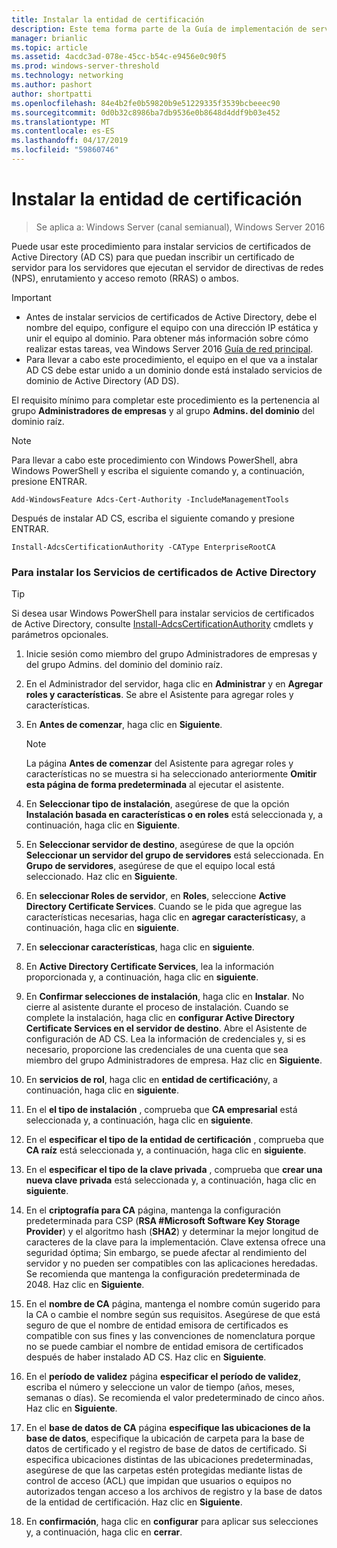 ```yaml
---
title: Instalar la entidad de certificación
description: Este tema forma parte de la Guía de implementación de servidores de certificados para las implementaciones inalámbricas y cableadas 802.1X
manager: brianlic
ms.topic: article
ms.assetid: 4acdc3ad-078e-45cc-b54c-e9456e0c90f5
ms.prod: windows-server-threshold
ms.technology: networking
ms.author: pashort
author: shortpatti
ms.openlocfilehash: 84e4b2fe0b59820b9e51229335f3539bcbeeec90
ms.sourcegitcommit: 0d0b32c8986ba7db9536e0b8648d4ddf9b03e452
ms.translationtype: MT
ms.contentlocale: es-ES
ms.lasthandoff: 04/17/2019
ms.locfileid: "59860746"
---
```

# <a name="install-the-certification-authority"></a>Instalar la entidad de certificación

>Se aplica a: Windows Server (canal semianual), Windows Server 2016

Puede usar este procedimiento para instalar servicios de certificados de Active Directory (AD CS) para que puedan inscribir un certificado de servidor para los servidores que ejecutan el servidor de directivas de redes (NPS), enrutamiento y acceso remoto (RRAS) o ambos.  
  
> [!IMPORTANT]  
> -   Antes de instalar servicios de certificados de Active Directory, debe el nombre del equipo, configure el equipo con una dirección IP estática y unir el equipo al dominio. Para obtener más información sobre cómo realizar estas tareas, vea Windows Server 2016 [Guía de red principal](https://technet.microsoft.com/windows-server-docs/networking/core-network-guide/core-network-guide).  
> -   Para llevar a cabo este procedimiento, el equipo en el que va a instalar AD CS debe estar unido a un dominio donde está instalado servicios de dominio de Active Directory (AD DS).  
  
El requisito mínimo para completar este procedimiento es la pertenencia al grupo **Administradores de empresas** y al grupo **Admins. del dominio** del dominio raíz.  
  
> [!NOTE]  
> Para llevar a cabo este procedimiento con Windows PowerShell, abra Windows PowerShell y escriba el siguiente comando y, a continuación, presione ENTRAR.   
>   
> `Add-WindowsFeature Adcs-Cert-Authority -IncludeManagementTools`  
>   
> Después de instalar AD CS, escriba el siguiente comando y presione ENTRAR.  
>   
> `Install-AdcsCertificationAuthority -CAType EnterpriseRootCA`  
  
### <a name="to-install-active-directory-certificate-services"></a>Para instalar los Servicios de certificados de Active Directory  

>[!TIP]
>Si desea usar Windows PowerShell para instalar servicios de certificados de Active Directory, consulte [Install-AdcsCertificationAuthority](https://docs.microsoft.com/powershell/module/adcsdeployment/install-adcscertificationauthority?view=win10-ps) cmdlets y parámetros opcionales.
  
1.  Inicie sesión como miembro del grupo Administradores de empresas y del grupo Admins. del dominio del dominio raíz.  
  
2.  En el Administrador del servidor, haga clic en **Administrar** y en **Agregar roles y características**. Se abre el Asistente para agregar roles y características.  
  
3.  En **Antes de comenzar**, haga clic en **Siguiente**.  
  
    > [!NOTE]  
    > La página **Antes de comenzar** del Asistente para agregar roles y características no se muestra si ha seleccionado anteriormente **Omitir esta página de forma predeterminada** al ejecutar el asistente.  
  
4.  En **Seleccionar tipo de instalación**, asegúrese de que la opción **Instalación basada en características o en roles** está seleccionada y, a continuación, haga clic en **Siguiente**.  
  
5.  En **Seleccionar servidor de destino**, asegúrese de que la opción **Seleccionar un servidor del grupo de servidores** está seleccionada. En **Grupo de servidores**, asegúrese de que el equipo local está seleccionado. Haz clic en **Siguiente**.  
  
6.  En **seleccionar Roles de servidor**, en **Roles**, seleccione **Active Directory Certificate Services**. Cuando se le pida que agregue las características necesarias, haga clic en **agregar características**y, a continuación, haga clic en **siguiente**.  
  
7.  En **seleccionar características**, haga clic en **siguiente**.  
  
8.  En **Active Directory Certificate Services**, lea la información proporcionada y, a continuación, haga clic en **siguiente**.  
  
9. En **Confirmar selecciones de instalación**, haga clic en **Instalar**. No cierre al asistente durante el proceso de instalación. Cuando se complete la instalación, haga clic en **configurar Active Directory Certificate Services en el servidor de destino**. Abre el Asistente de configuración de AD CS. Lea la información de credenciales y, si es necesario, proporcione las credenciales de una cuenta que sea miembro del grupo Administradores de empresa. Haz clic en **Siguiente**.  
  
10. En **servicios de rol**, haga clic en **entidad de certificación**y, a continuación, haga clic en **siguiente**.  
  
11. En el **el tipo de instalación** , comprueba que **CA empresarial** está seleccionada y, a continuación, haga clic en **siguiente**.  
  
12. En el **especificar el tipo de la entidad de certificación** , comprueba que **CA raíz** está seleccionada y, a continuación, haga clic en **siguiente**.  
  
13. En el **especificar el tipo de la clave privada** , comprueba que **crear una nueva clave privada** está seleccionada y, a continuación, haga clic en **siguiente**.  
  
14. En el **criptografía para CA** página, mantenga la configuración predeterminada para CSP (**RSA #Microsoft Software Key Storage Provider**) y el algoritmo hash (**SHA2**) y determinar la mejor longitud de caracteres de la clave para la implementación. Clave extensa ofrece una seguridad óptima; Sin embargo, se puede afectar al rendimiento del servidor y no pueden ser compatibles con las aplicaciones heredadas. Se recomienda que mantenga la configuración predeterminada de 2048. Haz clic en **Siguiente**.  
  
15. En el **nombre de CA** página, mantenga el nombre común sugerido para la CA o cambie el nombre según sus requisitos. Asegúrese de que está seguro de que el nombre de entidad emisora de certificados es compatible con sus fines y las convenciones de nomenclatura porque no se puede cambiar el nombre de entidad emisora de certificados después de haber instalado AD CS. Haz clic en **Siguiente**.  
  
16. En el **período de validez** página **especificar el período de validez**, escriba el número y seleccione un valor de tiempo (años, meses, semanas o días). Se recomienda el valor predeterminado de cinco años. Haz clic en **Siguiente**.  
  
17. En el **base de datos de CA** página **especifique las ubicaciones de la base de datos**, especifique la ubicación de carpeta para la base de datos de certificado y el registro de base de datos de certificado. Si especifica ubicaciones distintas de las ubicaciones predeterminadas, asegúrese de que las carpetas estén protegidas mediante listas de control de acceso (ACL) que impidan que usuarios o equipos no autorizados tengan acceso a los archivos de registro y la base de datos de la entidad de certificación. Haz clic en **Siguiente**.  
  
18. En **confirmación**, haga clic en **configurar** para aplicar sus selecciones y, a continuación, haga clic en **cerrar**.  
  


